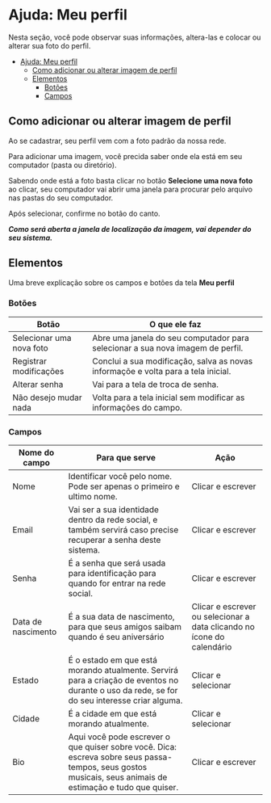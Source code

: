 # Ajuda: Meu perfil

Nesta seção, você pode observar suas informações, altera-las e colocar ou alterar sua foto do perfil.


* [Ajuda: Meu perfil](#ajuda--meu-perfil)
  * [Como adicionar ou alterar imagem de perfil](#como-adicionar-ou-alterar-imagem-de-perfil)
  * [Elementos](#elementos)
    * [Botões](#botes)
    * [Campos](#campos)


## Como adicionar ou alterar imagem de perfil

Ao se cadastrar, seu perfil vem com a foto padrão da nossa rede.

Para adicionar uma imagem, você precida saber onde ela está em seu computador
(pasta ou diretório).

Sabendo onde está a foto basta clicar no botão **Selecione uma nova foto**
ao clicar, seu computador vai abrir uma janela para procurar pelo arquivo nas pastas do seu computador.

Após selecionar, confirme no botão do canto.

***Como será aberta a janela de localização da imagem, vai depender do seu sistema.***

## Elementos

Uma breve explicação sobre os campos e botões da tela **Meu perfil**

### Botões

| Botão                    | O que ele faz                                                                     |
|--------------------------|-----------------------------------------------------------------------------------|
| Selecionar uma nova foto | Abre uma janela do seu computador para selecionar a sua nova imagem de perfil.    |
| Registrar modificações   | Conclui a sua modificação, salva as novas informaçõe e volta para a tela inicial. |
| Alterar senha            | Vai para a tela de troca de senha.                                                |
| Não desejo mudar nada    | Volta para a tela inicial sem modificar as informações do campo.                  |

### Campos

| Nome do campo      | Para que serve                                                                                                                                             | Ação                                                                   |
|--------------------|------------------------------------------------------------------------------------------------------------------------------------------------------------|------------------------------------------------------------------------|
| Nome               | Identificar você pelo nome. Pode ser apenas o primeiro e ultimo nome.                                                                                      | Clicar e escrever                                                      |
| Email              | Vai ser a sua identidade dentro da rede social, e também servirá caso precise recuperar a senha deste sistema.                                             | Clicar e escrever                                                      |
| Senha              | É a senha que será usada para identificação para quando for entrar na rede social.                                                                         | Clicar e escrever                                                      |
| Data de nascimento | É a sua data de nascimento, para que seus amigos saibam quando é seu aniversário                                                                           | Clicar e escrever ou selecionar a data clicando no ícone do calendário |
| Estado             | É o estado em que está morando atualmente. Servirá para a criação de eventos no durante o uso da rede, se for do seu interesse criar alguma.               | Clicar e selecionar                                                    |
| Cidade             | É a cidade em que está morando atualmente.                                                                                                                 | Clicar e selecionar                                                    |
| Bio                | Aqui você pode escrever o que quiser sobre você. Dica: escreva sobre seus passa-tempos, seus gostos musicais, seus animais de estimação e tudo que quiser. | Clicar e escrever                                                      |
